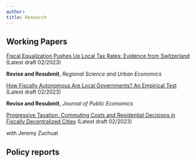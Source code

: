 ```yaml
---
author: 
title: Research
---
```


## Working Papers

[Fiscal Equalization Pushes Up Local Tax Rates: Evidence from Switzerland](/./images/equalization_2023_02.pdf) (Latest draft 02/2023)

  **Revise and Resubmit**, *Regional Science and Urban Economics*

<!--This paper investigates incentive effects of fiscal equalization on local tax rates. I propose two refinements to current empirical estimations of these incentive effects. I show that local policy makers may conceive of changes in equalization transfers as stemming from discrete rather than marginal changes in the tax base, thus considering “supramarginal” equalization rates. Second, I study “effective” equalization rates, conditioned on the current tax rate. To identify
the incentives created by equalization grants I investigate the reform of an inter-municipal equalization scheme in Switzerland. My baseline estimate from supramarginal equalization rates is 2-3 times larger than that found in previous comparable studies. I however do not find any effect for effective equalization rates. -->

[How Fiscally Autonomous Are Local Governments? An Empirical Test](https://papers.ssrn.com/sol3/papers.cfm?abstract_id=4362012) (Latest draft 02/2023)

  **Revise and Resubmit**, *Journal of Public Economics*

<!-- How freely can local jurisdictions change their taxes and spending? I propose an empirical test of the effective degree of municipal fiscal autonomy. Based on a tax competition model where jurisdictions are are partially expenditure constrained, I derive a testable prediction: tax cuts triggered by a small positive exogenous revenue shock will be stronger with higher perceived tax-base mobility the more fiscally constrained is the local decision maker. I apply this test using a revenue shock generated by a reform in an inter-municipal equalization scheme within a Swiss canton. Tax-base mobility is proxied by the availability of zoned land reserves. I find that higher residential land availability is associated with stronger tax rate responses, but I find no statistically significant results for industrial land reserves. In light of the theory, this suggests that the effective degree of fiscal autonomy of local jurisdictions is low. Usual indicators of fiscal decentralization based on public accounts might overestimate the actual autonomy of local governments. -->

[Progressive Taxation, Commuting Costs and Residential Decisions in Fiscally Decentralized Cities](https://papers.ssrn.com/sol3/papers.cfm?abstract_id=4357959) (Latest draft 02/2023)

with Jeremy Zuchuat

<!-- Decentralized taxation and commuting affect numerous dimensions of economic activity, but how they jointly shape residential decisions and spatial income sorting is still not well understood. We develop a structural model of individual location choices in a fiscally decentralized monocentric city with explicit commuting costs. Spatial income sorting arises from decentralized progressive income taxes and non-homothetic housing preferences. Progressive taxation impacts high-income individuals’ utility more markedly, hence reducing their commuting disutility. This induces high incomes to be more willing to commute to low-tax jurisdictions. We estimate our model using micro-level data on moving decisions in Switzerland. Based on a random utility framework, we find that richer individuals are more sensitive to taxes and less sensitive to commuting. Further, our results show that lower local taxes directly increase individuals’ willingness to commute. In a counterfactual exercise, we show that uniform	taxation within urban areas would lead to more high-income individuals locating in central jurisdictions, hence enduring shorter commutes.-->

## Policy reports

